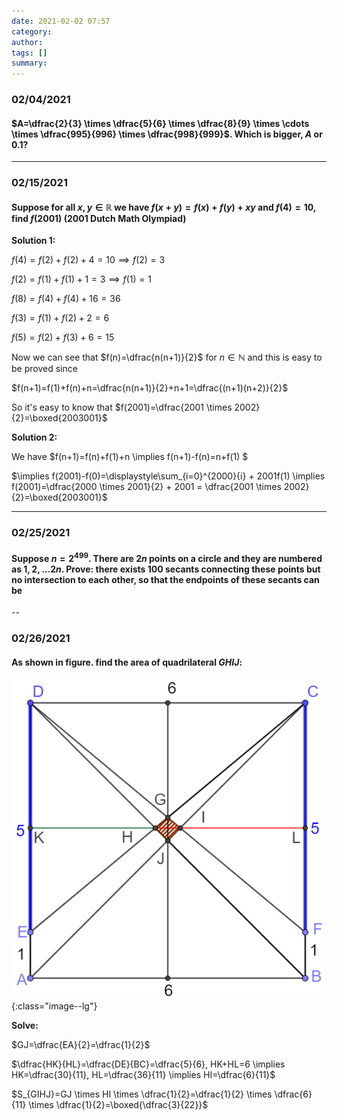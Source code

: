 ```yaml
---
date: 2021-02-02 07:57
category:
author:
tags: []
summary:
---
```


### 02/04/2021

#### $A=\dfrac{2}{3} \times \dfrac{5}{6} \times \dfrac{8}{9} \times \cdots \times \dfrac{995}{996} \times \dfrac{998}{999}$. Which is bigger, $A$ or $0.1?$

---

### 02/15/2021

#### Suppose for all $x, y \in \mathbb{R}$ we have $f(x+y)=f(x)+f(y)+xy$ and $f(4)=10$, find $f(2001)$ **(2001 Dutch Math Olympiad)**

**Solution 1:**

$f(4)=f(2)+f(2)+4=10 \implies f(2)=3$

$f(2)=f(1)+f(1)+1=3 \implies f(1)=1$

$f(8)=f(4)+f(4)+16=36$

$f(3)=f(1)+f(2)+2=6$

$f(5)=f(2)+f(3)+6=15$

Now we can see that $f(n)=\dfrac{n(n+1)}{2}$ for $n \in \mathbb{N}$ and this is easy to be proved since

$f(n+1)=f(1)+f(n)+n=\dfrac{n(n+1)}{2}+n+1=\dfrac{(n+1)(n+2)}{2}$

So it's easy to know that $f(2001)=\dfrac{2001 \times 2002}{2}=\boxed{2003001}$

**Solution 2:**

We have $f(n+1)=f(n)+f(1)+n \implies f(n+1)-f(n)=n+f(1) $

$\implies f(2001)-f(0)=\displaystyle\sum_{i=0}^{2000}{i} + 2001f(1) \implies f(2001)=\dfrac{2000 \times 2001}{2} + 2001 = \dfrac{2001 \times 2002}{2}=\boxed{2003001}$

---

### 02/25/2021

#### Suppose $n=2^{499}$. There are $2n$ points on a circle and they are numbered as $1, 2, ... 2n$. Prove: there exists 100 secants connecting these points but no intersection to each other, so that the endpoints of these secants can be

--

### 02/26/2021

#### As shown in figure. find the area of quadrilateral $GHIJ:$

![image-20210225230830360](/assets/images/2021-02/image-20210225230830360.png){:class="image--lg"}

**Solve:**

$GJ=\dfrac{EA}{2}=\dfrac{1}{2}$

$\dfrac{HK}{HL}=\dfrac{DE}{BC}=\dfrac{5}{6}, HK+HL=6 \implies HK=\dfrac{30}{11}, HL=\dfrac{36}{11} \implies HI=\dfrac{6}{11}$

$S_{GIHJ}=GJ \times HI \times \dfrac{1}{2}=\dfrac{1}{2} \times \dfrac{6}{11} \times \dfrac{1}{2}=\boxed{\dfrac{3}{22}}$
